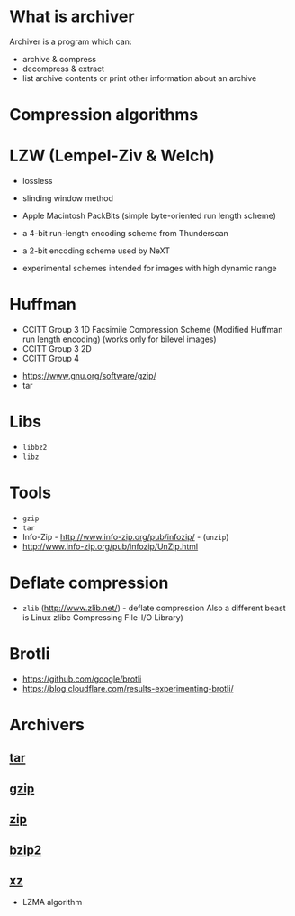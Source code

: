 # What is archiver

Archiver is a program which can:
- archive & compress
- decompress & extract
- list archive contents or print other information about an archive

# Compression algorithms

# LZW (Lempel-Ziv & Welch)
- lossless
- slinding window method

- Apple Macintosh PackBits (simple byte-oriented run length scheme)
- a 4-bit run-length encoding scheme from Thunderscan
- a 2-bit encoding scheme used by NeXT
- experimental schemes intended for images with high dynamic range

# Huffman
 + CCITT Group 3 1D Facsimile Compression Scheme (Modified Huffman run length encoding) (works only for bilevel images)
 + CCITT Group 3 2D
 + CCITT Group 4

- https://www.gnu.org/software/gzip/
- tar

# Libs
- `libbz2`
- `libz`

# Tools
- `gzip` 
- `tar`
- Info-Zip - http://www.info-zip.org/pub/infozip/ - (`unzip`)
- http://www.info-zip.org/pub/infozip/UnZip.html

# Deflate compression
- `zlib` (http://www.zlib.net/) - deflate compression
Also a different beast is Linux zlibc Compressing File-I/O Library)

# Brotli
- https://github.com/google/brotli
- https://blog.cloudflare.com/results-experimenting-brotli/

# Archivers

## [tar](http://www.gnu.org/software/tar/)

## [gzip](http://www.gzip.org/)

## [zip](http://www.info-zip.org/Zip.html)

## [bzip2](http://www.bzip.org/)

## [xz](http://tukaani.org/xz)
- LZMA algorithm
